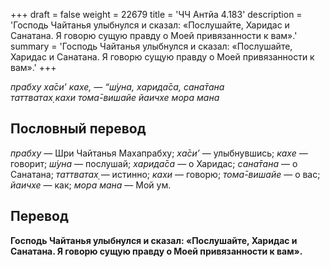 +++
draft = false
weight = 22679
title = 'ЧЧ Антйа 4.183'
description = 'Господь Чайтанья улыбнулся и сказал: «Послушайте, Харидас и Санатана. Я говорю сущую правду о Моей привязанности к вам».'
summary = 'Господь Чайтанья улыбнулся и сказал: «Послушайте, Харидас и Санатана. Я говорю сущую правду о Моей привязанности к вам».'
+++

_прабху ха̄си’ кахе, — “ш́уна, харида̄са, сана̄тана  
таттватах̣ кахи тома̄-вишайе йаичхе мора мана_

## Пословный перевод

_прабху_ — Шри Чайтанья Махапрабху; _ха̄си’_ — улыбнувшись; _кахе_ — говорит; _ш́уна_ — послушай; _харида̄са_ — о Харидас; _сана̄тана_ — о Санатана; _таттватах̣_ — истинно; _кахи_ — говорю; _тома̄_\-_вишайе_ — о вас; _йаичхе_ — как; _мора_ _мана_ — Мой ум.

## Перевод

**Господь Чайтанья улыбнулся и сказал: «Послушайте, Харидас и Санатана. Я говорю сущую правду о Моей привязанности к вам».**
